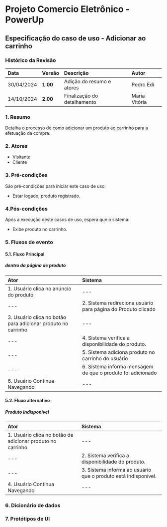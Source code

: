 # Projeto Comercio Eletrônico - PowerUp

## Especificação do caso de uso - Adicionar ao carrinho

### Histórico da Revisão
|  Data  | Versão | Descrição | Autor |
|:-------|:-------|:----------|:------|
| 30/04/2024 | **1.00** | Adição do resumo e atores | Pedro Edi |
| 14/10/2024 | **2.00** | Finalização do detalhamento | Maria Vitória |


### 1. Resumo 
Detalha o processo de como adicionar um produto ao carrinho para a efetuação da compra.

### 2. Atores
- Visitante 
- Cliente

### 3. Pré-condições
São pré-condições para iniciar este caso de uso:
- Estar logado, produto registrado.

### 4.Pós-condições
Após a execução deste casos de uso, espera que o sistema:
-  Exibe produto no carrinho.

### 5. Fluxos de evento

#### 5.1. Fluxo Principal
##### dentro da página de produto

|  Ator  | Sistema |
|:-------|:------- |
| 1. Usuário clica no anúncio do produto | --- |
| --- | 2. Sistema redireciona usuário para página do Produto clicado |
| 3.  Usuário clica no botão para adicionar produto no carrinho | --- |
| --- | 4. Sistema verifica a disponibilidade do produto.|
| --- | 5. Sistema adiciona produto no carrinho do usuário |
| --- | 6. Sistema informa mensagem de que o produto foi adicionado |
| 6. Usuário Continua Navegando | --- |

#### 5.2. Fluxo alternativo
##### Produto Indisponível

|  Ator  | Sistema |
|:-------|:------- |
| 1. Usuário clica no botão de adicionar produto no carrinho | --- |
| --- | 2. Sistema verifica a disponibilidade do produto. |
| --- | 3. Sistema informa ao usuário que o produto está indisponível. | --- |
| 4. Usuário Continua Navegando | --- |


### 6. Dicionário de dados

### 7. Protótipos de UI
